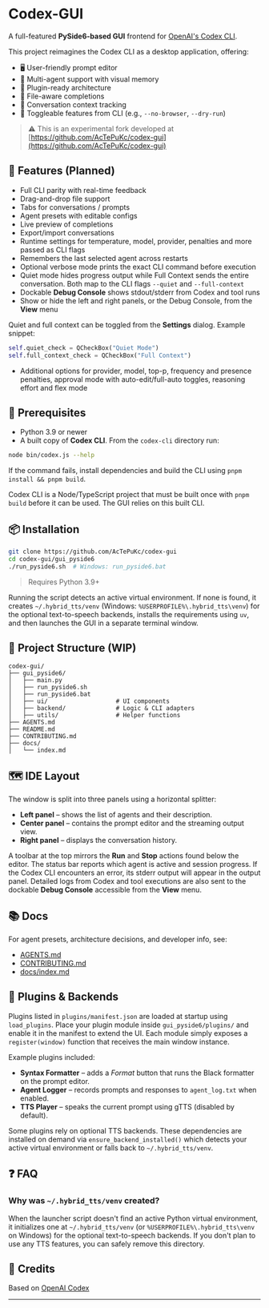 # Codex-GUI

A full-featured **PySide6-based GUI** frontend for [OpenAI's Codex CLI](https://github.com/openai/codex).

This project reimagines the Codex CLI as a desktop application, offering:

- 🖥️ User-friendly prompt editor
- 🧠 Multi-agent support with visual memory
- 🧩 Plugin-ready architecture
- 📁 File-aware completions
- 💬 Conversation context tracking
- 🔌 Toggleable features from CLI (e.g., `--no-browser`, `--dry-run`)

> ⚠️ This is an experimental fork developed at [https://github.com/AcTePuKc/codex-gui](https://github.com/AcTePuKc/codex-gui)

## 🚀 Features (Planned)

- Full CLI parity with real-time feedback
- Drag-and-drop file support
- Tabs for conversations / prompts
- Agent presets with editable configs
- Live preview of completions
- Export/import conversations
- Runtime settings for temperature, model, provider, penalties and more passed as CLI flags
- Remembers the last selected agent across restarts
- Optional verbose mode prints the exact CLI command before execution
- Quiet mode hides progress output while Full Context sends the entire conversation. Both map to the CLI flags `--quiet` and `--full-context`
- Dockable **Debug Console** shows stdout/stderr from Codex and tool runs
- Show or hide the left and right panels, or the Debug Console, from the **View** menu

Quiet and full context can be toggled from the **Settings** dialog.
Example snippet:
```python
self.quiet_check = QCheckBox("Quiet Mode")
self.full_context_check = QCheckBox("Full Context")
```
- Additional options for provider, model, top-p, frequency and presence penalties,
  approval mode with auto-edit/full-auto toggles, reasoning effort and flex mode

## 📝 Prerequisites

- Python 3.9 or newer
- A built copy of **Codex CLI**. From the `codex-cli` directory run:

```bash
node bin/codex.js --help
```

If the command fails, install dependencies and build the CLI using `pnpm install && pnpm build`.

Codex CLI is a Node/TypeScript project that must be built once with `pnpm build` before it can be used. The GUI relies on this built CLI.

## 📦 Installation

```bash
git clone https://github.com/AcTePuKc/codex-gui
cd codex-gui/gui_pyside6
./run_pyside6.sh  # Windows: run_pyside6.bat
````

> Requires Python 3.9+

Running the script detects an active virtual environment. If none is found, it
creates `~/.hybrid_tts/venv` (Windows: `%USERPROFILE%\.hybrid_tts\venv`) for
the optional text-to-speech backends, installs the requirements using `uv`, and
then launches the GUI in a separate terminal window.

## 🔧 Project Structure (WIP)

```
codex-gui/
├── gui_pyside6/
│   ├── main.py
│   ├── run_pyside6.sh
│   ├── run_pyside6.bat
│   ├── ui/                   # UI components
│   ├── backend/              # Logic & CLI adapters
│   ├── utils/                # Helper functions
├── AGENTS.md
├── README.md
├── CONTRIBUTING.md
├── docs/
│   └── index.md
```

## 🗺️ IDE Layout

The window is split into three panels using a horizontal splitter:

- **Left panel** – shows the list of agents and their description.
- **Center panel** – contains the prompt editor and the streaming output view.
- **Right panel** – displays the conversation history.

A toolbar at the top mirrors the **Run** and **Stop** actions found below the
editor. The status bar reports which agent is active and session progress.
If the Codex CLI encounters an error, its stderr output will appear in the output panel.
Detailed logs from Codex and tool executions are also sent to the dockable **Debug Console** accessible from the **View** menu.

## 📚 Docs

For agent presets, architecture decisions, and developer info, see:

* [AGENTS.md](./AGENTS.md)
* [CONTRIBUTING.md](./CONTRIBUTING.md)
* [docs/index.md](./docs/index.md)

## 🔌 Plugins & Backends

Plugins listed in `plugins/manifest.json` are loaded at startup using `load_plugins`.
Place your plugin module inside `gui_pyside6/plugins/` and enable it in the manifest to extend the UI.
Each module simply exposes a `register(window)` function that receives the main window instance.

Example plugins included:

- **Syntax Formatter** – adds a *Format* button that runs the Black formatter on the prompt editor.
- **Agent Logger** – records prompts and responses to `agent_log.txt` when enabled.
- **TTS Player** – speaks the current prompt using gTTS (disabled by default).

Some plugins rely on optional TTS backends. These dependencies are installed on demand via `ensure_backend_installed()` which detects your active virtual environment or falls back to `~/.hybrid_tts/venv`.

## ❓ FAQ

### Why was `~/.hybrid_tts/venv` created?

When the launcher script doesn't find an active Python virtual environment, it
initializes one at `~/.hybrid_tts/venv` (or `%USERPROFILE%\.hybrid_tts\venv` on
Windows) for the optional text-to-speech backends. If you don't plan to use any
TTS features, you can safely remove this directory.

## 🙏 Credits

Based on [OpenAI Codex](https://github.com/openai/codex)

---
